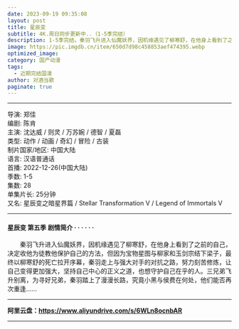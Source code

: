```yaml
---
date: 2023-09-19 09:35:08
layout: post
title: 星辰变
subtitle: 4K.周日同步更新中..（1-5季完结）
description: 1-5季完结。秦羽飞升进入仙魔妖界，因机缘遇见了柳寒舒，在他身上看到了之前的自己，决定收他为徒教他保护自己的方法，但因为宝物星图与柳家和玉剑宗结下梁子，最终以柳寒舒的死亡拉开序幕，秦羽走上与强大对手的对抗之路，努力刻苦修炼，让自己变得更加强大...
image: https://pic.imgdb.cn/item/650d7d98c458853aef474395.webp
optimized_image: 
category: 国产动漫
tags:
  - 近期完结国漫
author: 对酒当歌
paginate: true
---
```


---

导演: 郑佳  
编剧: 陈肯  
主演: 沈达威 / 则灵 / 万苏婉 / 德智 / 夏磊  
类型: 动作 / 动画 / 奇幻 / 冒险 / 古装  
制片国家/地区: 中国大陆  
语言: 汉语普通话  
首播: 2022-12-26(中国大陆)  
季数: 1-5  
集数: 28  
单集片长: 25分钟  
又名: 星辰变之暗星界篇 / Stellar Transformation Ⅴ / Legend of Immortals Ⅴ  

---

#### 星辰变 第五季 剧情简介 · · · · · ·

　　秦羽飞升进入仙魔妖界，因机缘遇见了柳寒舒，在他身上看到了之前的自己，决定收他为徒教他保护自己的方法，但因为宝物星图与柳家和玉剑宗结下梁子，最终以柳寒舒的死亡拉开序幕，秦羽走上与强大对手的对抗之路，努力刻苦修炼，让自己变得更加强大，坚持自己中心的正义之道，也想守护自己在乎的人。三兄弟飞升别离，为寻好兄弟，秦羽踏上了漫漫长路，究竟小黑与侯费在何处，他们能否再次重逢……

---

**阿里云盘：<https://www.aliyundrive.com/s/6WLn8ocnbAR>**

---
